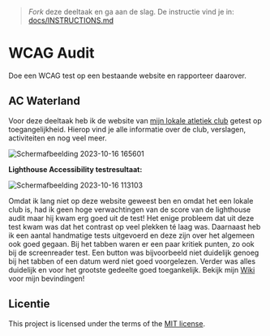> _Fork_ deze deeltaak en ga aan de slag. De instructie vind je in: [docs/INSTRUCTIONS.md](https://github.com/fdnd-task/all-human-wcag-audit/blob/main/docs/INSTRUCTIONS.md)

# WCAG Audit 

Doe een WCAG test op een bestaande website en rapporteer daarover.

## AC Waterland

Voor deze deeltaak heb ik de website van [mijn lokale atletiek club](https://www.acwaterland.nl/) getest op toegangelijkheid.
Hierop vind je alle informatie over de club, verslagen, activiteiten en nog veel meer.

![Schermafbeelding 2023-10-16 165601](https://github.com/Annevd/all-human-wcag-audit/assets/144004647/3712cca8-13f1-4d09-a9b0-beb315b627f2)


**Lighthouse Accessibility testresultaat:**

![Schermafbeelding 2023-10-16 113103](https://github.com/Annevd/all-human-wcag-audit/assets/144004647/1156ec7d-0032-4990-99cc-d8e14e09948a)

Omdat ik lang niet op deze website geweest ben en omdat het een lokale club is, had ik geen hoge verwachtingen van de score van de lighthouse audit maar hij kwam erg goed uit de test! Het enige probleem dat uit deze test kwam was dat het contrast op veel plekken té laag was. Daarnaast heb ik een aantal handmatige tests uitgevoerd en deze zijn over het algemeen ook goed gegaan. Bij het tabben waren er een paar kritiek punten, zo ook bij de screenreader test. Een button was bijvoorbeeld niet duidelijk genoeg bij het tabben of een datum werd niet goed voorgelezen. Verder was alles duidelijk en voor het grootste gedeelte goed toegankelijk.
Bekijk mijn [Wiki](https://github.com/Annevd/all-human-wcag-audit/wiki) voor mijn bevindingen!

## Licentie

This project is licensed under the terms of the [MIT license](./LICENSE).
